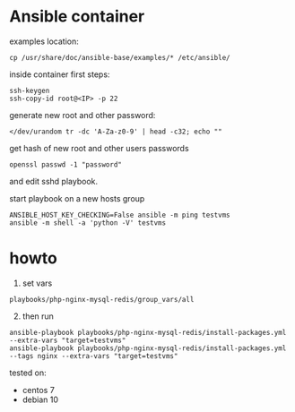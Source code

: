 # Ansible container

examples location:
```
cp /usr/share/doc/ansible-base/examples/* /etc/ansible/

```

inside container first steps:
```
ssh-keygen
ssh-copy-id root@<IP> -p 22
```

generate new root and other password:
```
</dev/urandom tr -dc 'A-Za-z0-9' | head -c32; echo ""
```

get hash of new root and other users passwords
```
openssl passwd -1 "password"
```
and edit sshd playbook.


start playbook on a new hosts group
```
ANSIBLE_HOST_KEY_CHECKING=False ansible -m ping testvms
ansible -m shell -a 'python -V' testvms

```

# howto
1. set vars
```
playbooks/php-nginx-mysql-redis/group_vars/all
```
2. then run
```
ansible-playbook playbooks/php-nginx-mysql-redis/install-packages.yml --extra-vars "target=testvms"
ansible-playbook playbooks/php-nginx-mysql-redis/install-packages.yml --tags nginx --extra-vars "target=testvms"

```

tested on:
- centos 7
- debian 10

